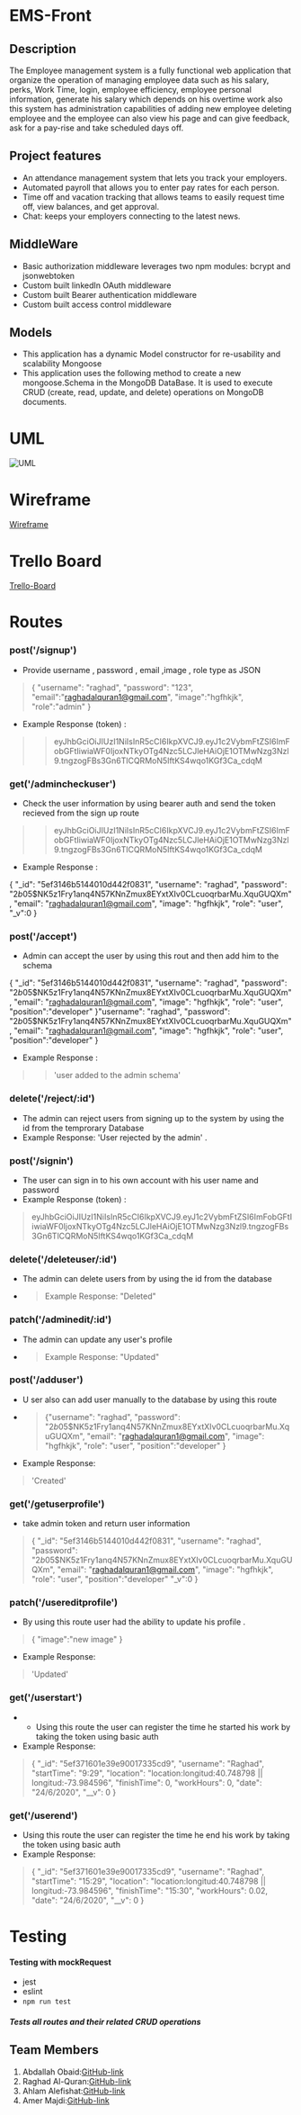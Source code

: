 # EMS-Front
## Description
The Employee management system is a fully functional web application that
 organize the operation of managing employee data such as his salary, perks, Work Time, login,
 employee efficiency, employee personal information, generate his salary which depends on his overtime work also this system has
 administration capabilities of adding new employee deleting employee and the employee can also view his page
 and can give feedback, ask for a pay-rise and take scheduled days off.
## Project features
- An attendance management system that lets you track your employers.
- Automated payroll that allows you to enter pay rates for each person.
- Time off and vacation tracking that allows teams to easily request time off, view balances, and get approval.
- Chat: keeps your employers connecting to the latest news.
## MiddleWare
- Basic authorization middleware leverages two npm modules: bcrypt and jsonwebtoken
- Custom built linkedIn OAuth middleware
- Custom built Bearer authentication middleware
- Custom built access control middleware
## Models
- This application has a dynamic Model constructor for re-usability and scalability
Mongoose
- This application uses the following method to create a new mongoose.Schema in the MongoDB DataBase. It is used to execute CRUD (create, read, update, and delete) operations on MongoDB documents.
 # UML
 ![UML](https://drive.google.com/file/d/1is__qU-8BdzAASmllEOSBl5J_iZWo1Yi/view?usp=sharing)
 # Wireframe
 [Wireframe](https://wireframe.cc/pro/pp/49f64a3c7351904)
 # Trello Board
 [Trello-Board](https://trello.com/b/UELv7lze/ems)
# Routes
### post('/signup')
* Provide username , password , email ,image , role type as JSON
>
>{
"username": "raghad",
"password": "123",
"email":"raghadalquran1@gmail.com",
"image":"hgfhkjk",
"role":"admin"
}
* Example Response (token) :
>> eyJhbGciOiJIUzI1NiIsInR5cCI6IkpXVCJ9.eyJ1c2VybmFtZSI6ImFobGFtIiwiaWF0IjoxNTkyOTg4Nzc5LCJleHAiOjE1OTMwNzg3Nzl9.tngzogFBs3Gn6TlCQRMoN5IftKS4wqo1KGf3Ca_cdqM
### get('/admincheckuser')
* Check the user information by using bearer auth and send the token recieved from the sign up route
>> eyJhbGciOiJIUzI1NiIsInR5cCI6IkpXVCJ9.eyJ1c2VybmFtZSI6ImFobGFtIiwiaWF0IjoxNTkyOTg4Nzc5LCJleHAiOjE1OTMwNzg3Nzl9.tngzogFBs3Gn6TlCQRMoN5IftKS4wqo1KGf3Ca_cdqM
*  Example Response  :
>
{
"_id": "5ef3146b5144010d442f0831",
 "username": "raghad",
"password": "$2b$05$NK5z1Fry1anq4N57KNnZmux8EYxtXIv0CLcuoqrbarMu.XquGUQXm",
"email": "raghadalquran1@gmail.com",
"image": "hgfhkjk",
"role": "user",
"_v":0
 }
### post('/accept')
* Admin can accept the user by using this rout and then add him to the schema
>
{
"_id": "5ef3146b5144010d442f0831",
 "username": "raghad",
"password": "$2b$05$NK5z1Fry1anq4N57KNnZmux8EYxtXIv0CLcuoqrbarMu.XquGUQXm",
"email": "raghadalquran1@gmail.com",
"image": "hgfhkjk",
"role": "user",
"position":"developer"
 }"username": "raghad",
"password": "$2b$05$NK5z1Fry1anq4N57KNnZmux8EYxtXIv0CLcuoqrbarMu.XquGUQXm",
"email": "raghadalquran1@gmail.com",
"image": "hgfhkjk",
"role": "user",
"position":"developer"
 }
 *  Example Response :
 >> 'user added to the admin schema'
### delete('/reject/:id')
* The admin can reject users from signing up to the system by using the id from the temprorary Database
* Example Response: 'User rejected by the admin' .
### post('/signin')
* The user can sign in to his own account with his user name and password
*  Example Response (token) :
> eyJhbGciOiJIUzI1NiIsInR5cCI6IkpXVCJ9.eyJ1c2VybmFtZSI6ImFobGFtIiwiaWF0IjoxNTkyOTg4Nzc5LCJleHAiOjE1OTMwNzg3Nzl9.tngzogFBs3Gn6TlCQRMoN5IftKS4wqo1KGf3Ca_cdqM
### delete('/deleteuser/:id')
* The admin can delete users from by using the id from the database
* > Example Response: "Deleted"
### patch('/adminedit/:id')
* The admin can update any user's profile 
* > Example Response: "Updated"
### post('/adduser')
* U ser also can add user manually to the database by using this route
* >{"username": "raghad",
"password": "$2b$05$NK5z1Fry1anq4N57KNnZmux8EYxtXIv0CLcuoqrbarMu.XquGUQXm",
"email": "raghadalquran1@gmail.com",
"image": "hgfhkjk",
"role": "user",
"position":"developer"
 }
* Example Response:
>'Created'
### get('/getuserprofile')
* take admin token and return user information
> {
"_id": "5ef3146b5144010d442f0831",
 "username": "raghad",
"password": "$2b$05$NK5z1Fry1anq4N57KNnZmux8EYxtXIv0CLcuoqrbarMu.XquGUQXm",
"email": "raghadalquran1@gmail.com",
"image": "hgfhkjk",
"role": "user",
"position":"developer"
"_v":0
 }
### patch('/usereditprofile')
* By using this route user had the ability to update his profile .
>{
    "image":"new image"
}
* Example Response:
>'Updated'
### get('/userstart')
* * Using this route the user can register the time he started his work by taking the token using basic auth
* Example Response:
>{
    "_id": "5ef371601e39e90017335cd9",
    "username": "Raghad",
    "startTime": "9:29",
    "location": "location:longitud:40.748798 || longitud:-73.984596",
    "finishTime": 0,
    "workHours": 0,
    "date": "24/6/2020",
    "__v": 0
}
### get('/userend')
* Using this route the user can register the time he end his work by taking the token using basic auth
* Example Response:
>{
    "_id": "5ef371601e39e90017335cd9",
    "username": "Raghad",
    "startTime": "15:29",
    "location": "location:longitud:40.748798 || longitud:-73.984596",
    "finishTime": "15:30",
    "workHours": 0.02,
    "date": "24/6/2020",
    "__v": 0
}
# Testing
#### Testing with mockRequest
- jest
- eslint
- `npm run test` 
##### Tests all routes and their related CRUD operations
 ## Team Members
 1. Abdallah Obaid:[GitHub-link](https://github.com/Abdallah-Obaid)
 2. Raghad Al-Quran:[GitHub-link](https://github.com/raghadalquran)
 3. Ahlam Alefishat:[GitHub-link](https://github.com/ahlamalefishat96)
 4. Amer Majdi:[GitHub-link](https://github.com/Amer-bit)